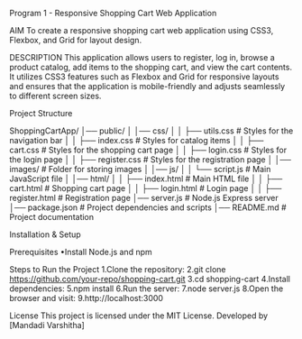 Program 1 - Responsive Shopping Cart Web Application 



AIM
To create a responsive shopping cart web application using CSS3, Flexbox, and Grid for layout design.

DESCRIPTION
This application allows users to register, log in, browse a product catalog, add items to the shopping cart, and view the cart contents. It utilizes CSS3 features such as Flexbox and Grid for responsive layouts and ensures that the application is mobile-friendly and adjusts seamlessly to different screen sizes.

Project Structure

ShoppingCartApp/
│── public/
│ │── css/
│ │ ├── utils.css # Styles for the navigation bar
│ │ ├── index.css # Styles for catalog items
│ │ ├── cart.css # Styles for the shopping cart page
│ │ ├── login.css # Styles for the login page
│ │ ├── register.css # Styles for the registration page
│ │── images/ # Folder for storing images
│ │── js/
│ │ └── script.js # Main JavaScript file
│ │── html/
│ │ ├── index.html # Main HTML file
│ │ ├── cart.html # Shopping cart page
│ │ ├── login.html # Login page
│ │ ├── register.html # Registration page
│── server.js # Node.js Express server
│── package.json # Project dependencies and scripts
│── README.md # Project documentation

Installation & Setup

Prerequisites
•Install Node.js and npm

Steps to Run the Project
1.Clone the repository:
2.git clone https://github.com/your-repo/shopping-cart.git
3.cd shopping-cart
4.Install dependencies:
5.npm install
6.Run the server:
7.node server.js
8.Open the browser and visit:
9.http://localhost:3000

License
This project is licensed under the MIT License.
Developed by [Mandadi Varshitha]
